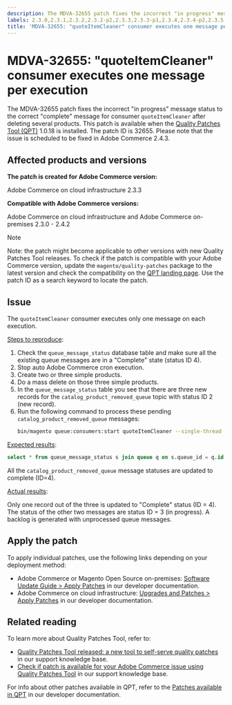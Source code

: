 ```yaml
---
description: The MDVA-32655 patch fixes the incorrect "in progress" message status to the correct "complete" message for consumer `quoteItemCleaner` after deleting several products. This patch is available when the [Quality Patches Tool (QPT)](https://support.magento.com/hc/en-us/articles/360047139492) 1.0.18 is installed. The patch ID is 32655. Please note that the issue is scheduled to be fixed in Adobe Commerce 2.4.3.
labels: 2.3.0,2.3.1,2.3.2,2.3.2-p2,2.3.3,2.3.3-p1,2.3.4,2.3.4-p2,2.3.5-p1,2.3.5-p2,2.3.6,2.3.6-p1,2.4.0,2.4.0-p1,2.4.1,2.4.1-p1,2.4.2,QPT patches,Magento Commerce,Magento Commerce Cloud,catalog,catalog_category_product,performance,quoteItemCleaner,slow,support tools,Adobe Commerce,cloud infrastructure,on-premises,Magento Open Source
title: 'MDVA-32655: "quoteItemCleaner" consumer executes one message per execution'
---
```


# MDVA-32655: "quoteItemCleaner" consumer executes one message per execution

The MDVA-32655 patch fixes the incorrect "in progress" message status to the correct "complete" message for consumer `quoteItemCleaner` after deleting several products. This patch is available when the [Quality Patches Tool (QPT)](https://support.magento.com/hc/en-us/articles/360047139492) 1.0.18 is installed. The patch ID is 32655. Please note that the issue is scheduled to be fixed in Adobe Commerce 2.4.3.

## Affected products and versions

**The patch is created for Adobe Commerce version:**

Adobe Commerce on cloud infrastructure 2.3.3

**Compatible with Adobe Commerce versions:**

Adobe Commerce on cloud infrastructure and Adobe Commerce on-premises 2.3.0 - 2.4.2

>[!NOTE]
>
 >Note: the patch might become applicable to other versions with new Quality Patches Tool releases. To check if the patch is compatible with your Adobe Commerce version, update the `magento/quality-patches` package to the latest version and check the compatibility on the [QPT landing page](https://devdocs.magento.com/quality-patches/tool.html#patch-grid). Use the patch ID as a search keyword to locate the patch.

## Issue

The `quoteItemCleaner` consumer executes only one message on each execution.

<ins>Steps to reproduce</ins>:

1. Check the `queue_message_status` database table and make sure all the existing queue messages are in a "Complete" state (status ID 4).
1. Stop auto Adobe Commerce cron execution.
1. Create two or three simple products.
1. Do a mass delete on those three simple products.
1. In the `queue_message_status` table you see that there are three new records for the `catalog_product_removed_queue` topic with status ID 2 (new record).
1. Run the following command to process these pending `catalog_product_removed_queue` messages:    
    ```bash
    bin/magento queue:consumers:start quoteItemCleaner --single-thread --max-messages=100    
    ```    

<ins>Expected results</ins>:

```sql
select * from queue_message_status s join queue q on s.queue_id = q.id where q.name = "catalog_product_removed_queue";
```

All the `catalog_product_removed_queue` message statuses are updated to complete (ID=4).

<ins>Actual results</ins>:

Only one record out of the three is updated to "Complete" status (ID = 4). The status of the other two messages are status ID = 3 (in progress). A backlog is generated with unprocessed queue messages.

## Apply the patch

To apply individual patches, use the following links depending on your deployment method:

* Adobe Commerce or Magento Open Source on-premises: [Software Update Guide > Apply Patches](https://devdocs.magento.com/guides/v2.4/comp-mgr/patching/mqp.html) in our developer documentation.
* Adobe Commerce on cloud infrastructure: [Upgrades and Patches > Apply Patches](https://devdocs.magento.com/cloud/project/project-patch.html) in our developer documentation.

## Related reading

To learn more about Quality Patches Tool, refer to:

* [Quality Patches Tool released: a new tool to self-serve quality patches](https://support.magento.com/hc/en-us/articles/360047139492) in our support knowledge base.
* [Check if patch is available for your Adobe Commerce issue using Quality Patches Tool](https://support.magento.com/hc/en-us/articles/360047125252) in our support knowledge base.

For info about other patches available in QPT, refer to the [Patches available in QPT](https://devdocs.magento.com/quality-patches/tool.html#patch-grid) in our developer documentation.